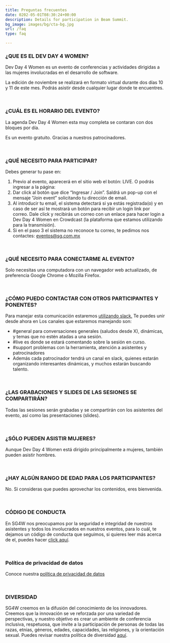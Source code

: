 ```yaml
---
title: Preguntas frecuentes
date: 0202-05-01T08:30:24+00:00
description: Details for participation in Beam Summit.
bg_image: images/bg/cta-bg.jpg
url: /faq
type: faq

---
```

### ¿QUE ES EL DEV DAY 4 WOMEN?

Dev Day 4 Women es un evento de conferencias y actividades dirigidas a las mujeres involucradas en el desarrollo de software.

La edición de noviembre se realizará en formato virtual durante dos días 10 y 11 de este mes. Podrás asistir desde cualquier lugar donde te encuentres.

<br>

### ¿CUÁL ES EL HORARIO DEL EVENTO?

La agenda Dev Day 4 Women esta muy completa se contaran con dos bloques por día.

Es un evento gratuito. Gracias a nuestros patrocinadores.

<br>

### ¿QUÉ NECESITO PARA PARTICIPAR?

Debes generar tu pase en:

1. Previo al evento, aparecerá en el sitio web el botón: LIVE. O podrás ingresar a la página:
2. Dar click al botón que dice “Ingresar / Join”. Saldrá un pop-up con el mensaje “Join event” solicitando tu dirección de email.
3. Al introducir tu email, el sistema detectará si ya estás registrada(o) y en caso de ser así te mostrará un botón para recibir un login link por correo. Dale click y recibirás un correo con un enlace para hacer login a Dev Day 4 Women en Crowdcast (la plataforma que estamos utilizando para la transmisión).
5. Si en el paso 3 el sistema no reconoce tu correo, te pedimos nos contactes: eventos@sg.com.mx

<br>


### ¿QUÉ NECESITO PARA CONECTARME AL EVENTO?

Solo necesitas una computadora con un navegador web actualizado, de preferencia Google Chrome o Mozilla Firefox.

<br>

### ¿CÓMO PUEDO CONTACTAR CON OTROS PARTICIPANTES Y PONENTES?
Para manejar esta comunicación estaremos [utilizando slack.](https://join.slack.com/t/sg4women/shared_invite/zt-ukzdodky-nUaFePrq73NEIC3y61M_PQ) Te puedes unir desde ahora en Los canales que estaremos manejando son:

* #general para conversaciones generales (saludos desde X), dinámicas, y temas que no estén atadas a una sesión.
* #live es donde se estará comentando sobre la sesión en curso.
* #support problemas con la herramienta, atención a asistentes y patrocinadores
* Además cada patrocinador tendrá un canal en slack, quienes estarán organizando interesantes dinámicas, y muchos estarán buscando talento.

<br>

### ¿LAS GRABACIONES Y SLIDES DE LAS SESIONES SE COMPARTIRÁN?

Todas las sesiones serán grabadas y se compartirán con los asistentes del evento, así como las presentaciones (slides).

<br>

### ¿SÓLO PUEDEN ASISTIR MUJERES?

Aunque Dev Day 4 Women está dirigido principalmente a mujeres, también pueden asistir hombres.

<br>

### ¿HAY ALGÚN RANGO DE EDAD PARA LOS PARTICIPANTES?

No. Si consideras que puedes aprovechar los contenidos, eres bienvenida.

<br>

### CÓDIGO DE CONDUCTA

En SG4W nos preocupamos por la seguridad e integridad de nuestros asistentes y todos los involucrados en nuestros eventos, para lo cuál, te dejamos un código de conducta que seguimos, si quieres leer más acerca de el, puedes hacer [click aquí](/coc).

<br>


### Política de privacidad de datos

Conoce nuestra [política de privacidad de datos](/politica-de-privacidad)

<br>

### DIVERSIDAD

SG4W creemos en la difusión del conocimiento de los innovadores. Creemos que la innovación se ve reforzada por una variedad de perspectivas, y nuestro objetivo es crear un ambiente de conferencia inclusiva, respetuosa, que invite a la participación de personas de todas las razas, etnias, géneros, edades, capacidades, las religiones, y la orientación sexual. Puedes revisar nuestra política de diversidad [aquí](/diversidad).